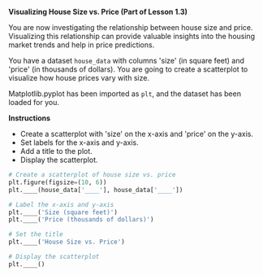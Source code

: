 **Visualizing House Size vs. Price (Part of Lesson 1.3)**

You are now investigating the relationship between house size and price. Visualizing this relationship can provide valuable insights into the housing market trends and help in price predictions.

You have a dataset `house_data` with columns 'size' (in square feet) and 'price' (in thousands of dollars). You are going to create a scatterplot to visualize how house prices vary with size.

Matplotlib.pyplot has been imported as `plt`, and the dataset has been loaded for you.

**Instructions**
* Create a scatterplot with 'size' on the x-axis and 'price' on the y-axis.
* Set labels for the x-axis and y-axis.
* Add a title to the plot.
* Display the scatterplot.

```python
# Create a scatterplot of house size vs. price
plt.figure(figsize=(10, 6))
plt.____(house_data['____'], house_data['____'])

# Label the x-axis and y-axis
plt.____('Size (square feet)')
plt.____('Price (thousands of dollars)')

# Set the title
plt.____('House Size vs. Price')

# Display the scatterplot
plt.____()
```
